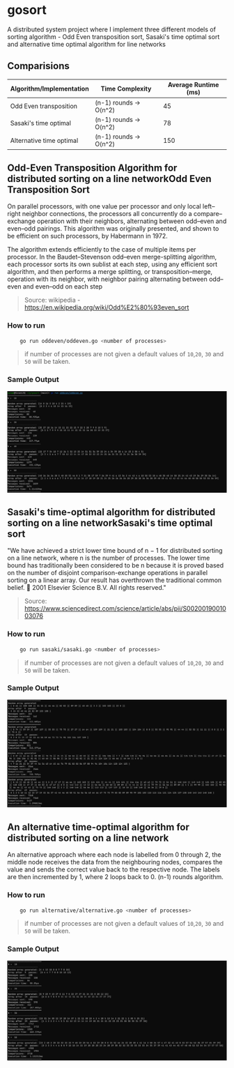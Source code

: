 # gosort
A distributed system project where I implement three different models of sorting algorithm - Odd Even transposition sort, Sasaki's time optimal sort and alternative time optimal algorithm for line networks 

## Comparisions

| Algorithm/Implementation | Time Complexity | Average Runtime (ms) |
|-------------------------|-----------------|---------------------|
| Odd Even transposition  | (n-1) rounds -> O(n^2)| 45                  |
| Sasaki's time optimal   | (n-1) rounds -> O(n^2)| 78                  |
| Alternative time optimal| (n-1) rounds -> O(n^2)| 150                 |

## Odd-Even Transposition Algorithm for distributed sorting on a line networkOdd Even Transposition Sort

On parallel processors, with one value per processor and only local left–right neighbor connections, the processors all concurrently do a compare–exchange operation with their neighbors, alternating between odd–even and even–odd pairings. This algorithm was originally presented, and shown to be efficient on such processors, by Habermann in 1972.

The algorithm extends efficiently to the case of multiple items per processor. In the Baudet–Stevenson odd–even merge-splitting algorithm, each processor sorts its own sublist at each step, using any efficient sort algorithm, and then performs a merge splitting, or transposition–merge, operation with its neighbor, with neighbor pairing alternating between odd–even and even–odd on each step

> Source: wikipedia - https://en.wikipedia.org/wiki/Odd%E2%80%93even_sort

### How to run

```bash
    go run oddeven/oddeven.go <number of processes>
```
> if number of processes are not given a default values of `10`,`20`, `30` and `50` will be taken.

### Sample Output

![Odd Even algorithm output](/screenshots/oddeven.png)

## Sasaki's time-optimal algorithm for distributed sorting on a line networkSasaki's time optimal sort

"We have achieved a strict lower time bound of n − 1 for distributed sorting on a line network, where n is the number of processes. The lower time bound has traditionally been considered to be n because it is proved based on the number of disjoint comparison-exchange operations in parallel sorting on a linear array. Our result has overthrown the traditional common belief.  2001 Elsevier Science B.V. All rights reserved."

> Source: https://www.sciencedirect.com/science/article/abs/pii/S0020019001003076

### How to run

```bash
    go run sasaki/sasaki.go <number of processes>
```
> if number of processes are not given a default values of `10`,`20`, `30` and `50` will be taken.

### Sample Output

![Sasaki's algorithm output](/screenshots/sasaki.png)

## An alternative time-optimal algorithm for distributed sorting on a line network

An alternative approach where each node is labelled from 0 through 2, the middle node receives the data from the neighbouring nodes, compares the value and sends the correct value back to the respective node. The labels are then incremented by 1, where 2 loops back to 0. (n-1) rounds algorithm.

### How to run

```bash
    go run alternative/alternative.go <number of processes>
```

> if number of processes are not given a default values of `10`,`20`, `30` and `50` will be taken.

### Sample Output

![Alternative algorithm output](/screenshots/alternative.png)

